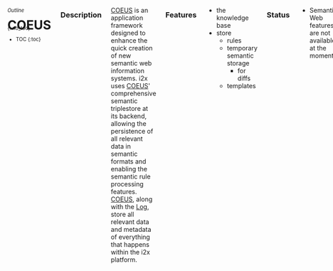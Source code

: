 <aside class="large-3 columns" markdown="1" style="position:fixed;font-size:80%;">

###### Outline
{:.no_toc}

* TOC
{:toc}

</aside>

 <div class="large-9 columns" role="content"  markdown="1">

# COEUS

### Description

[COEUS][coeus] is an application framework designed to enhance the quick creation of new semantic web information systems. i2x uses [COEUS][coeus]' comprehensive semantic triplestore at its backend, allowing the persistence of all relevant data in semantic formats and enabling the semantic rule processing features. [COEUS][coeus], along with the [Log](#log), store all relevant data and metadata of everything that happens within the i2x platform.

### Features

- the knowledge base
- store
	- rules
	- temporary semantic storage
		- for diffs
	- templates

### Status

- Semantic Web features are not available at the moment.


# Flux Capacitor

### Description

The **Flux Capacitor** is the main application controller, registering and proxying everything that happens within the **i2x** platform. With all components deployed independently, the **Flux Capacitor** acts as a glue, to keep all pieces together, and as a flow manager, ensuring that everything operation is performed smoothly, from event detection to the final delivery.

### Features

- controls everything
- open door for receiving data for delivery
	- can receive from web hooks
	- can receive from event detector

### Status

- Available through multiple disparate code pieces.

# Log

### Description

The **Log** stores summary information for all actions and flows occurring within the i2x platform. Each log entry contains the minimal set of information required to reenact specific transactions or errors. This includes timestamps, origin/destination and the messages sent.

### Features

- logs everything

### Status

- Sentry integration available for error and action logging.

# Postman

### Description

The **Postman**, as implied by its naming, performs the final delivery of each action. That is, it handles the final step of the [actions][]: gets the [action fields][] and applies them to the [delivery template][] for execution. The **Postman** exposes a RESThook interface that can be directly POSTed with data for processing (as long as the POST `payload` matches the selected action `key`.

### Features

- processes delivery actions
	- sends transformed data to destination
- template-based
	- SQL query
	- File write
	- Dropbox write
	- REST call
	- mail send

### Status

- Available as unique controller through POSTs to `postman/deliver/<template_name>.js`. Template variables must be passed as POST parameters.

# Ruler

### Description

**Ruler** is a semantic rule processing engine. This tool allows the definition of multiple processing rules, which can be applied to Events metadata. Configured rules can be of two types: _1)_ pre conditions and _2)_ post conditions. Preconditions are applied to Events metatadata before delivery, these include asserts or data transformations. Post conditions are applied to event metadata after delivery, these can be other actions or further logging operations. 
Rule processing uses a semantic engine, where new results can be inferred from existing data. Inference can from simple sums to complex axiom processing.

### Features 

- rules are semantic based
- samples
	- regular expression matching
	- pre conditions asserts
	- post conditions asserts
		- forward chaining
	- infer on semantic context
		- p1 > p2
		- p1 + p2 > 10
		- reasoning and inference
- reads rules from COEUS

### Status

- Rule processing engine is not available at the moment.

# STD: Spot The Differences

### Description

**Spot the Differences** monitors specified resources looking for changes in the output content. **STD**'s algorithm identifies what has changed since the last visit to a data source (using hashes and id matching). When content changes are detected, the **STD** triggers a new event. **Events** will then be processed through configured **i2x** integration ruless. In the system, detected events are sent for processing to the Flux Capacitor.

### Features

- change detection engine
- connects to external resources (according to pre-configured settings), and detects what has changed since the last successful integration

### Status

 - Available through agent monitoring, using multiple disparate pieces.

</div>


[LinkedData]:	http://linkeddata.org 				"LinkedData"
[coeus]:		http://bioinformatics.ua.pt/coeus/	"COEUS: Semantic Web Application Framework"
